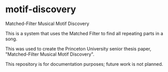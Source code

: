 # motif-discovery
Matched-Filter Musical Motif Discovery

This is a system that uses the Matched Filter to find all repeating parts in a song.

This was used to create the Princeton University senior thesis paper, "Matched-Filter Musical Motif Discovery".

This repository is for documentation purposes; future work is not planned. 
